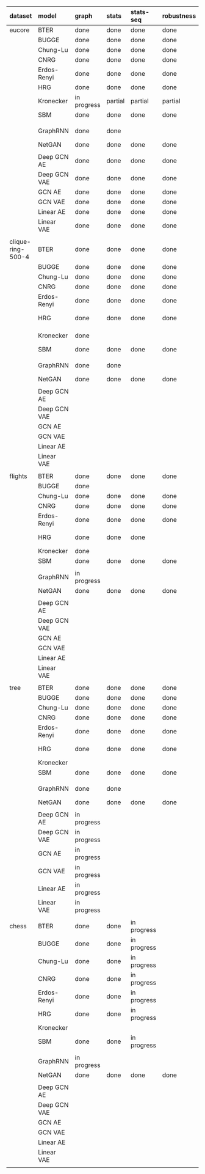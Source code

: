 |      dataset      |        model      |     graph     |     stats     |   stats-seq   |   robustness  |   embedding   |             notes             |
|:----------------- |:----------------- |:------------- |:------------- |:------------- |:------------- |:------------- |:----------------------------- |
| eucore            | BTER              | done          | done          | done          | done          | done          |                               |
|      <i></i>      | BUGGE             | done          | done          | done          | done          | done          |                               |
|      <i></i>      | Chung-Lu          | done          | done          | done          | done          | done          |                               |
|      <i></i>      | CNRG              | done          | done          | done          | done          | done          |                               |
|      <i></i>      | Erdos-Renyi       | done          | done          | done          | done          | done          |                               |
|      <i></i>      | HRG               | done          | done          | done          | done          | done          |                               |
|      <i></i>      | Kronecker         | in progress   | partial       | partial       | partial       | partial       | 28 trials complete            |
|      <i></i>      | SBM               | done          | done          | done          | done          | done          |                               |
|      <i></i>      |                   |               |               |               |               |               |                               |
|      <i></i>      | GraphRNN          | done          | done          |               |               |               | 2 trials complete             |
|      <i></i>      | NetGAN            | done          | done          | done          | done          | done          |                               |
|      <i></i>      |                   |               |               |               |               |               |                               |
|      <i></i>      | Deep GCN AE       | done          | done          | done          | done          | done          |                               |
|      <i></i>      | Deep GCN VAE      | done          | done          | done          | done          | done          |                               |
|      <i></i>      | GCN AE            | done          | done          | done          | done          | done          |                               |
|      <i></i>      | GCN VAE           | done          | done          | done          | done          | done          |                               |
|      <i></i>      | Linear AE         | done          | done          | done          | done          | done          |                               |
|      <i></i>      | Linear VAE        | done          | done          | done          | done          | done          |                               |
|      <i></i>      |      <i></i>      |    <i></i>    |    <i></i>    |    <i></i>    |    <i></i>    |    <i></i>    | <i></i>                       |
| clique-ring-500-4 | BTER              | done          | done          | done          | done          | done          |                               |
|      <i></i>      | BUGGE             | done          | done          | done          | done          | done          |                               |
|      <i></i>      | Chung-Lu          | done          | done          | done          | done          | done          |                               |
|      <i></i>      | CNRG              | done          | done          | done          | done          | done          |                               |
|      <i></i>      | Erdos-Renyi       | done          | done          | done          | done          | done          |                               |
|      <i></i>      | HRG               | done          | done          | done          | done          | done          | all failures                  |
|      <i></i>      | Kronecker         | done          |               |               |               |               | some failures                 |
|      <i></i>      | SBM               | done          | done          | done          | done          | done          |                               |
|      <i></i>      |                   |               |               |               |               |               |                               |
|      <i></i>      | GraphRNN          | done          | done          |               |               |               | 12 trials complete            |
|      <i></i>      | NetGAN            | done          | done          | done          | done          | done          |                               |
|      <i></i>      |                   |               |               |               |               |               |                               |
|      <i></i>      | Deep GCN AE       |               |               |               |               |               |                               |
|      <i></i>      | Deep GCN VAE      |               |               |               |               |               |                               |
|      <i></i>      | GCN AE            |               |               |               |               |               |                               |
|      <i></i>      | GCN VAE           |               |               |               |               |               |                               |
|      <i></i>      | Linear AE         |               |               |               |               |               |                               |
|      <i></i>      | Linear VAE        |               |               |               |               |               |                               |
|      <i></i>      |      <i></i>      |    <i></i>    |    <i></i>    |    <i></i>    |    <i></i>    |    <i></i>    | <i></i>                       |
| flights           | BTER              | done          | done          | done          | done          | done          |                               |
|      <i></i>      | BUGGE             | done          |               |               |               | done          |                               |
|      <i></i>      | Chung-Lu          | done          | done          | done          | done          | done          |                               |
|      <i></i>      | CNRG              | done          | done          | done          | done          | done          |                               |
|      <i></i>      | Erdos-Renyi       | done          | done          | done          | done          | done          |                               |
|      <i></i>      | HRG               | done          | done          | done          |               | done          | all failures                  |
|      <i></i>      | Kronecker         | done          |               |               |               |               |                               |
|      <i></i>      | SBM               | done          | done          | done          | done          | done          |                               |
|      <i></i>      |                   |               |               |               |               |               |                               |
|      <i></i>      | GraphRNN          | in progress   |               |               |               |               |                               |
|      <i></i>      | NetGAN            | done          | done          | done          | done          | done          |                               |
|      <i></i>      |                   |               |               |               |               |               |                               |
|      <i></i>      | Deep GCN AE       |               |               |               |               |               |                               |
|      <i></i>      | Deep GCN VAE      |               |               |               |               |               |                               |
|      <i></i>      | GCN AE            |               |               |               |               |               |                               |
|      <i></i>      | GCN VAE           |               |               |               |               |               |                               |
|      <i></i>      | Linear AE         |               |               |               |               |               |                               |
|      <i></i>      | Linear VAE        |               |               |               |               |               |                               |
|      <i></i>      |      <i></i>      |    <i></i>    |    <i></i>    |    <i></i>    |    <i></i>    |    <i></i>    | <i></i>                       |
| tree              | BTER              | done          | done          | done          | done          | done          |                               |
|      <i></i>      | BUGGE             | done          | done          | done          | done          | done          |                               |
|      <i></i>      | Chung-Lu          | done          | done          | done          | done          | done          |                               |
|      <i></i>      | CNRG              | done          | done          | done          | done          | done          |                               |
|      <i></i>      | Erdos-Renyi       | done          | done          | done          | done          | done          |                               |
|      <i></i>      | HRG               | done          | done          | done          | done          | done          | all failures                  |
|      <i></i>      | Kronecker         |               |               |               |               |               |                               |
|      <i></i>      | SBM               | done          | done          | done          | done          | done          |                               |
|      <i></i>      |                   |               |               |               |               |               |                               |
|      <i></i>      | GraphRNN          | done          | done          |               |               |               | 3 trials complete             |
|      <i></i>      | NetGAN            | done          | done          | done          | done          | done          |                               |
|      <i></i>      |                   |               |               |               |               |               |                               |
|      <i></i>      | Deep GCN AE       | in progress   |               |               |               |               |                               |
|      <i></i>      | Deep GCN VAE      | in progress   |               |               |               |               |                               |
|      <i></i>      | GCN AE            | in progress   |               |               |               |               |                               |
|      <i></i>      | GCN VAE           | in progress   |               |               |               |               |                               |
|      <i></i>      | Linear AE         | in progress   |               |               |               |               |                               |
|      <i></i>      | Linear VAE        | in progress   |               |               |               |               |                               |
|      <i></i>      |      <i></i>      |    <i></i>    |    <i></i>    |    <i></i>    |    <i></i>    |    <i></i>    | <i></i>                       |
| chess             | BTER              | done          | done          | in progress   |               | done          |                               |
|      <i></i>      | BUGGE             | done          | done          | in progress   |               | done          |                               |
|      <i></i>      | Chung-Lu          | done          | done          | in progress   |               | done          |                               |
|      <i></i>      | CNRG              | done          | done          | in progress   |               | done          |                               |
|      <i></i>      | Erdos-Renyi       | done          | done          | in progress   |               | done          |                               |
|      <i></i>      | HRG               | done          | done          | in progress   |               |               |                               |
|      <i></i>      | Kronecker         |               |               |               |               |               |                               |
|      <i></i>      | SBM               | done          | done          | in progress   |               | done          |                               |
|      <i></i>      |                   |               |               |               |               |               |                               |
|      <i></i>      | GraphRNN          | in progress   |               |               |               |               |                               |
|      <i></i>      | NetGAN            | done          | done          | done          | done          | done          |                               |
|      <i></i>      |                   |               |               |               |               |               |                               |
|      <i></i>      | Deep GCN AE       |               |               |               |               |               |                               |
|      <i></i>      | Deep GCN VAE      |               |               |               |               |               |                               |
|      <i></i>      | GCN AE            |               |               |               |               |               |                               |
|      <i></i>      | GCN VAE           |               |               |               |               |               |                               |
|      <i></i>      | Linear AE         |               |               |               |               |               |                               |
|      <i></i>      | Linear VAE        |               |               |               |               |               |                               |
|      <i></i>      |      <i></i>      |    <i></i>    |    <i></i>    |    <i></i>    |    <i></i>    |    <i></i>    | <i></i>                       |
